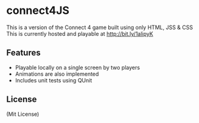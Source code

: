 connect4JS
==========

 This is a version of the Connect 4 game built using only HTML, JSS &amp; CSS
 This is currently hosted and playable at http://bit.ly/1alipyK 


Features
-------------------------
* Playable locally on a single screen by two players
* Animations are also implemented
* Includes unit tests using QUnit



License
-------------------------
(Mit License)
